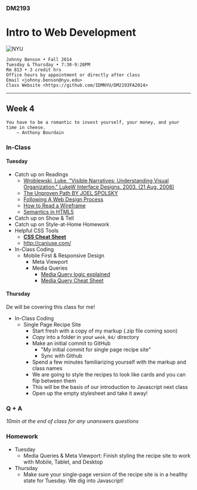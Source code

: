 ### DM2193

# Intro to Web Development

![NYU](http://j-hnnybens-n.com/capture/imami.png)

    Johnny Benson • Fall 2014
    Tuesday & Thursday • 7:30-9:20PM
    Rm 813 • 3 credit hrs
    Office hours by appointment or directly after class
    Email <johnny.benson@nyu.edu>
    Class Website <https://github.com/IDMNYU/DM2193FA2014>

---

## Week 4

    You have to be a romantic to invest yourself, your money, and your time in cheese.
        — Anthony Bourdain

### In-Class

#### Tuesday
* Catch up on Readings
  * [Wroblewski, Luke. “Visible Narratives: Understanding Visual Organization.” LukeW Interface Designs. 2003. (21 Aug. 2008)](http://www.lukew.com/resources/articles/visible_narratives.html)
  * [The Unproven Path BY JOEL SPOLSKY](http://www.inc.com/magazine/20081101/how-hard-could-it-be-the-unproven-path.html)
  * [Following A Web Design Process](http://www.smashingmagazine.com/2011/06/22/following-a-web-design-process)
  * [How to Read a Wireframe](http://blog.fuzzymath.com/wp-content/uploads/2011/07/Fuzzy-Math-How-to-read-a-wireframe.pdf)
  * [Semantics in HTML5](http://alistapart.com/article/semanticsinhtml5)
* Catch up on Show & Tell
* Catch up on Style-at-Home Homework
* Helpful CSS Tools
  * **[CSS Cheat Sheet](http://coding.smashingmagazine.com/wp-content/uploads/images/css3-cheat-sheet/css3-cheat-sheet.pdf)**
  * http://caniuse.com/
* In-Class Coding
  * Mobile First & Responsive Design
    * Meta Viewport
    * Media Queries
      * [Media Query logic explained](http://css-tricks.com/logic-in-media-queries)
      * [Media Query Cheat Sheet](http://mac-blog.org.ua/css-3-media-queries-cheat-sheet)


#### Thursday

De will be covering this class for me!

* In-Class Coding
  * Single Page Recipe Site
    * Start fresh with a copy of my markup (.zip file coming soon)
    * *Copy* into a folder in your `week_04/` directory
    * Make an initial commit to GitHub
      * "My initial commit for single page recipe site"
      * Sync with Github
    * Spend a few minutes familiarizing yourself with the markup and class names
    * We are going to style the recipes to look like cards and you can flip between them
    * This will be the basis of our introduction to Javascript next class
    * Open up the empty stylesheet and take it away!

### Q + A
*10min at the end of class for any unanswers questions*

### Homework
* Tuesday
  * Media Queries & Meta Viewport: Finish styling the recipe site to work with Mobile, Tablet, and Desktop
* Thursday
  * Make sure your single-page version of the recipe site is in a healthy state for Tuesday. We dig into Javascript!
